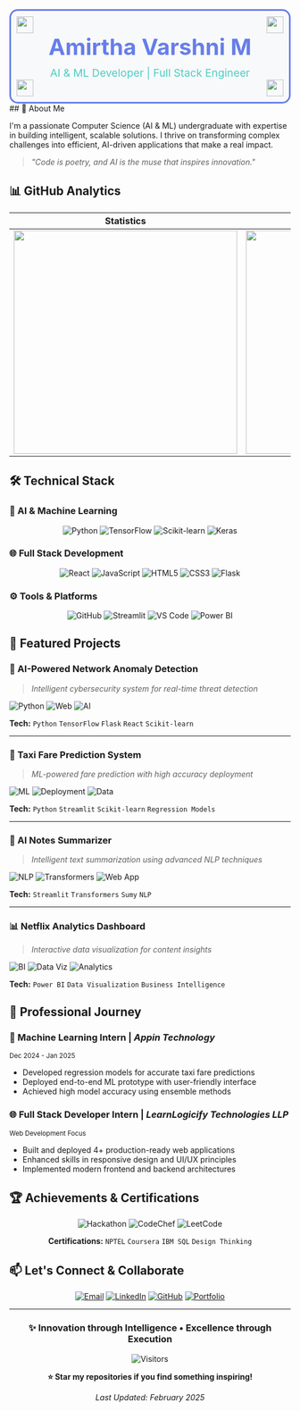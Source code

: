 <div align="center">

<!-- Simple Working Banner -->
<div style="border: 3px solid #667eea; padding: 40px; border-radius: 15px; background: #f8f9fa; position: relative;">

<!-- Corner Icons -->
<img src="https://cdn.jsdelivr.net/gh/devicons/devicon/icons/python/python-original.svg" width="30" height="30" style="position: absolute; top: 10px; left: 10px;" />
<img src="https://cdn.jsdelivr.net/gh/devicons/devicon/icons/tensorflow/tensorflow-original.svg" width="30" height="30" style="position: absolute; top: 10px; right: 10px;" />
<img src="https://cdn.jsdelivr.net/gh/devicons/devicon/icons/react/react-original.svg" width="30" height="30" style="position: absolute; bottom: 10px; left: 10px;" />
<img src="https://cdn.jsdelivr.net/gh/devicons/devicon/icons/javascript/javascript-original.svg" width="30" height="30" style="position: absolute; bottom: 10px; right: 10px;" />

<h1 style="color: #667eea; margin: 0; font-size: 2.5rem;">Amirtha Varshni M</h1>
<p style="color: #4ECDC4; font-size: 1.2rem; margin: 10px 0 0 0;">AI & ML Developer | Full Stack Engineer</p>

</div>

</div>
## 👋 About Me

I'm a passionate Computer Science (AI & ML) undergraduate with expertise in building intelligent, scalable solutions. I thrive on transforming complex challenges into efficient, AI-driven applications that make a real impact.

> *"Code is poetry, and AI is the muse that inspires innovation."*

## 📊 GitHub Analytics

<div align="center">

| **Statistics** | **Streak** | **Languages** |
| :---: | :---: | :---: |
| <img src="https://github-readme-stats.vercel.app/api?username=amirtha-1412&show_icons=true&theme=algolia&hide_border=true&bg_color=00000000" width="400"> | <img src="https://github-readme-streak-stats.herokuapp.com/?user=amirtha-1412&theme=algolia&hide_border=true&background=00000000" width="400"> | <img src="https://github-readme-stats.vercel.app/api/top-langs/?username=amirtha-1412&layout=compact&theme=algolia&hide_border=true&bg_color=00000000" width="300"> |

</div>

## 🛠️ Technical Stack

### **🤖 AI & Machine Learning**
<div align="center">

![Python](https://img.shields.io/badge/Python-3776AB?style=for-the-badge&logo=python&logoColor=white)
![TensorFlow](https://img.shields.io/badge/TensorFlow-FF6F00?style=for-the-badge&logo=tensorflow&logoColor=white)
![Scikit-learn](https://img.shields.io/badge/Scikit--learn-F7931E?style=for-the-badge&logo=scikit-learn&logoColor=white)
![Keras](https://img.shields.io/badge/Keras-D00000?style=for-the-badge&logo=keras&logoColor=white)

</div>

### **🌐 Full Stack Development**
<div align="center">

![React](https://img.shields.io/badge/React-61DAFB?style=for-the-badge&logo=react&logoColor=black)
![JavaScript](https://img.shields.io/badge/JavaScript-F7DF1E?style=for-the-badge&logo=javascript&logoColor=black)
![HTML5](https://img.shields.io/badge/HTML5-E34F26?style=for-the-badge&logo=html5&logoColor=white)
![CSS3](https://img.shields.io/badge/CSS3-1572B6?style=for-the-badge&logo=css3&logoColor=white)
![Flask](https://img.shields.io/badge/Flask-000000?style=for-the-badge&logo=flask&logoColor=white)

</div>

### **⚙️ Tools & Platforms**
<div align="center">

![GitHub](https://img.shields.io/badge/GitHub-181717?style=for-the-badge&logo=github&logoColor=white)
![Streamlit](https://img.shields.io/badge/Streamlit-FF4B4B?style=for-the-badge&logo=streamlit&logoColor=white)
![VS Code](https://img.shields.io/badge/VS_Code-007ACC?style=for-the-badge&logo=visual-studio-code&logoColor=white)
![Power BI](https://img.shields.io/badge/Power_BI-F2C811?style=for-the-badge&logo=powerbi&logoColor=black)

</div>

## 🌟 Featured Projects

### **🔐 AI-Powered Network Anomaly Detection**
> *Intelligent cybersecurity system for real-time threat detection*

![Python](https://img.shields.io/badge/Python-TensorFlow-green)
![Web](https://img.shields.io/badge/Web-Flask%2BReact-orange)
![AI](https://img.shields.io/badge/AI-Deep%20Learning-purple)

**Tech:** `Python` `TensorFlow` `Flask` `React` `Scikit-learn`

---

### **🚕 Taxi Fare Prediction System**
> *ML-powered fare prediction with high accuracy deployment*

![ML](https://img.shields.io/badge/ML-Regression-yellow)
![Deployment](https://img.shields.io/badge/Deployed-Streamlit-brightgreen)
![Data](https://img.shields.io/badge/Data-Science-blue)

**Tech:** `Python` `Streamlit` `Scikit-learn` `Regression Models`

---

### **📝 AI Notes Summarizer**
> *Intelligent text summarization using advanced NLP techniques*

![NLP](https://img.shields.io/badge/NLP-Summarization-purple)
![Transformers](https://img.shields.io/badge/Transformers-HuggingFace-red)
![Web App](https://img.shields.io/badge/Web%20App-Streamlit-orange)

**Tech:** `Streamlit` `Transformers` `Sumy` `NLP`

---

### **📊 Netflix Analytics Dashboard**
> *Interactive data visualization for content insights*

![BI](https://img.shields.io/badge/Business-Intelligence-blue)
![Data Viz](https://img.shields.io/badge/Data-Visualization-orange)
![Analytics](https://img.shields.io/badge/Analytics-Dashboard-green)

**Tech:** `Power BI` `Data Visualization` `Business Intelligence`

## 💼 Professional Journey

### **🤖 Machine Learning Intern** | *Appin Technology* 
<sub>Dec 2024 - Jan 2025</sub>

- Developed regression models for accurate taxi fare predictions
- Deployed end-to-end ML prototype with user-friendly interface
- Achieved high model accuracy using ensemble methods

### **🌐 Full Stack Developer Intern** | *LearnLogicify Technologies LLP*
<sub>Web Development Focus</sub>

- Built and deployed 4+ production-ready web applications
- Enhanced skills in responsive design and UI/UX principles
- Implemented modern frontend and backend architectures

## 🏆 Achievements & Certifications

<div align="center">

![Hackathon](https://img.shields.io/badge/TNWISE_Hackathon_2025-2nd_Prize-success)
![CodeChef](https://img.shields.io/badge/CodeChef-80%2B_Contests-competitive)
![LeetCode](https://img.shields.io/badge/LeetCode-Problem_Solver-important)

**Certifications:** `NPTEL` `Coursera` `IBM SQL` `Design Thinking`

</div>

## 📫 Let's Connect & Collaborate

<div align="center">

[![Email](https://img.shields.io/badge/📧_Email-kitz7.amoo6@gmail.com-EA4335?style=for-the-badge&logo=gmail&logoColor=white)](mailto:kitz7.amoo6@gmail.com)
[![LinkedIn](https://img.shields.io/badge/💼_LinkedIn-Amirtha_Varshni-0A66C2?style=for-the-badge&logo=linkedin&logoColor=white)](https://linkedin.com/in/amirtha-varshni-m)
[![GitHub](https://img.shields.io/badge/🐙_GitHub-amirtha--1412-181717?style=for-the-badge&logo=github&logoColor=white)](https://github.com/amirtha-1412)
[![Portfolio](https://img.shields.io/badge/🌐_Portfolio-Coming_Soon-6E5494?style=for-the-badge&logo=react&logoColor=white)](#)

</div>

---

<div align="center">

### **✨ Innovation through Intelligence • Excellence through Execution**

![Visitors](https://komarev.com/ghpvc/?username=amirtha-1412&color=blueviolet&style=flat-square&label=PROFILE+VIEWS)

**⭐ Star my repositories if you find something inspiring!**

*Last Updated: February 2025*

</div>

